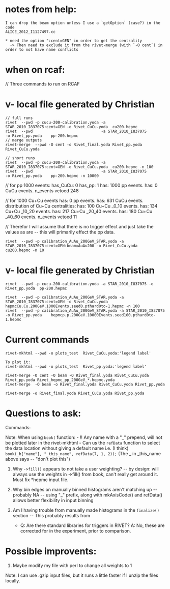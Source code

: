 # notes from help:
    I can drop the beam option unless I use a `getOption` (case?) in the code
    ALICE_2012_I1127497.cc

    * need the option ":cent=GEN" in order to get the centrality
      -> Then need to exclude it from the rivet-merge (with `-O cent`) in order to not have name conflicts

# when on rcaf:

// Three commands to run on RCAF
#                                                                                               v- local file generated by Christian
    // full runs
    rivet  --pwd -p cucu-200-calibration.yoda -a STAR_2010_I837075:cent=GEN -o Rivet_CuCu.yoda  cu200.hepmc 
    rivet  --pwd                              -a STAR_2010_I837075          -o Rivet_pp.yoda    pp-200.hepmc
    // merge outputs
    rivet-merge  --pwd -O cent -o Rivet_final.yoda Rivet_pp.yoda Rivet_CuCu.yoda

    // short runs
    rivet  --pwd -p cucu-200-calibration.yoda -a STAR_2010_I837075:cent=GEN -o Rivet_CuCu.yoda  cu200.hepmc -n 100
    rivet  --pwd                              -a STAR_2010_I837075          -o Rivet_pp.yoda    pp-200.hepmc -n 10000


 // for pp 1000 events:
 has_CuCu: 0
 has_pp:   1
 has: 1000  pp events.
 has: 0  CuCu events.
 n_events vetoed 248

 // for 1000 Cu+Cu events
 has: 0  pp events.
 has: 631  CuCu events.
 distribution of Cu+Cu centralities:
 has: 100 Cu+Cu _0_10 events.
 has: 134 Cu+Cu _10_20 events.
 has: 217 Cu+Cu _20_40 events.
 has: 180 Cu+Cu _40_60 events.
 n_events vetoed 11

 // Therefor I will assume that there is no trigger effect and just take the values as are -- this
 will primarily effect the pp data.


    rivet  --pwd -p calibration_AuAu_200GeV_STAR.yoda -a STAR_2010_I837075:cent=GEN:beam=AuAu200 -o Rivet_CuCu.yoda  cu200.hepmc -n 10

#                                                                                       v- local file generated by Christian
    rivet  --pwd -p cucu-200-calibration.yoda -a STAR_2010_I837075 -o Rivet_pp.yoda  pp-200.hepmc

    rivet  --pwd -p calibration_AuAu_200GeV_STAR.yoda -a STAR_2010_I837075:cent=GEN -o Rivet_CuCu.yoda  hepmcCu.Cu.200GeV.1000Events.seed0.pthard0to-1.hepmc -n 100
    rivet  --pwd -p calibration_AuAu_200GeV_STAR.yoda -a STAR_2010_I837075 -o Rivet_pp.yoda    hepmcp.p.200GeV.10000Events.seed100.pthard0to-1.hepmc 


# Current commands
    rivet-mkhtml --pwd -o plots_test  Rivet_CuCu.yoda:'legend label'

    To plot it:
    rivet-mkhtml --pwd -o plots_test  Rivet_pp.yoda:'legend label'

    rivet-merge -O cent -O beam -O Rivet_final.yoda Rivet_CuCu.yoda Rivet_pp.yoda Rivet_hepmc_pp_200GeV_*.hepmc.yoda
    rivet-merge  -O beam -o Rivet_final.yoda Rivet_CuCu.yoda Rivet_pp.yoda 

    rivet-merge -o Rivet_final.yoda Rivet_CuCu.yoda Rivet_pp.yoda

# Questions to ask:

Commands: 


Note:
    When using `book(` function:
        - !! Any name with a "_" prepend, will not be plotted later in the rivet-mkhtml
        - Can us the `refData` function to select the data location without
          giving a default name
          i.e. (I think)
          `book(_h["name"], "_this_name", refData(7, 1, 2));`
          (The _ in _this_name above says -- "don't plot this")


 1.  Why `->fill()` appears to not take a user weighting?
    -- by design: will always use the weights in ->fill() from book,
       can't really get around it. Must fix *hepmc input file.
 1.  Why bin edges on manually binned histograms aren't matching up
    -- probably NA -- using "_" prefix, along with mkAxisCode() and refData()
     allows better flexibility in input binning
 1.  Am I having trouble from manually made histograms in the `finalize()` section
    -- This probably results from 


        * Q: Are there standard libraries for triggers in RIVET?
          A: No, these are corrected for in the experiment, prior to comparison.

 # Possible improvents:

 1.  Maybe modify my file with perl to change all weights to 1



Note:
	I can use .gzip input files, but it runs a little faster if I unzip the files locally.
